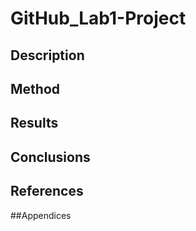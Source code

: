 # GitHub_Lab1-Project
## Description
## Method
## Results 
## Conclusions
## References
##Appendices
